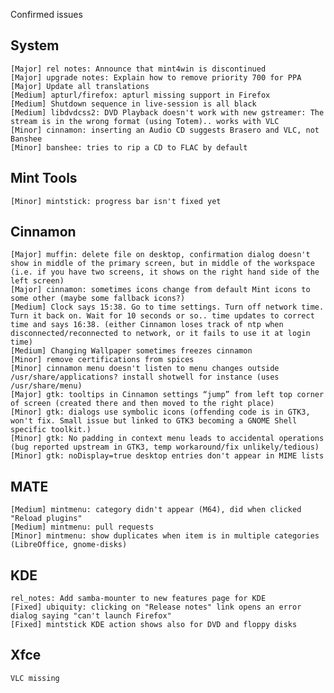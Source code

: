 Confirmed issues

System
------		
	[Major] rel notes: Announce that mint4win is discontinued
	[Major] upgrade notes: Explain how to remove priority 700 for PPA
	[Major] Update all translations		
	[Medium] apturl/firefox: apturl missing support in Firefox
	[Medium] Shutdown sequence in live-session is all black	
	[Medium] libdvdcss2: DVD Playback doesn't work with new gstreamer: The stream is in the wrong format (using Totem).. works with VLC	
	[Minor] cinnamon: inserting an Audio CD suggests Brasero and VLC, not Banshee		
	[Minor] banshee: tries to rip a CD to FLAC by default	

Mint Tools
----------		
	[Minor] mintstick: progress bar isn't fixed yet	

Cinnamon
--------	
	[Major] muffin: delete file on desktop, confirmation dialog doesn't show in middle of the primary screen, but in middle of the workspace (i.e. if you have two screens, it shows on the right hand side of the left screen)
	[Major] cinnamon: sometimes icons change from default Mint icons to some other (maybe some fallback icons?)	
	[Medium] Clock says 15:38. Go to time settings. Turn off network time. Turn it back on. Wait for 10 seconds or so.. time updates to correct time and says 16:38. (either Cinnamon loses track of ntp when disconnected/reconnected to network, or it fails to use it at login time)		
    [Medium] Changing Wallpaper sometimes freezes cinnamon 	
	[Minor] remove certifications from spices
	[Minor] cinnamon menu doesn't listen to menu changes outside /usr/share/applications? install shotwell for instance (uses /usr/share/menu)	
	[Major] gtk: tooltips in Cinnamon settings “jump” from left top corner of screen (created there and then moved to the right place)	
	[Minor] gtk: dialogs use symbolic icons (offending code is in GTK3, won't fix. Small issue but linked to GTK3 becoming a GNOME Shell specific toolkit.)
	[Minor] gtk: No padding in context menu leads to accidental operations (bug reported upstream in GTK3, temp workaround/fix unlikely/tedious)
	[Minor] gtk: noDisplay=true desktop entries don't appear in MIME lists

MATE
----			
	[Medium] mintmenu: category didn't appear (M64), did when clicked "Reload plugins"	
	[Medium] mintmenu: pull requests
	[Minor] mintmenu: show duplicates when item is in multiple categories (LibreOffice, gnome-disks)	

KDE
---
	rel_notes: Add samba-mounter to new features page for KDE
	[Fixed] ubiquity: clicking on "Release notes" link opens an error dialog saying "can't launch Firefox"
	[Fixed] mintstick KDE action shows also for DVD and floppy disks

Xfce
----
	VLC missing             
